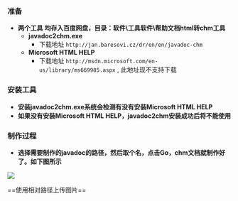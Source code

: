 

### 准备

- **两个工具**        **均存入百度网盘，目录：软件\工具软件\帮助文档html转chm工具**
  - **javadoc2chm.exe**
    - 下载地址  `http://jan.baresovi.cz/dr/en/en/javadoc-chm`
  - **Microsoft HTML HELP**
    - 下载地址  `http://msdn.microsoft.com/en-us/library/ms669985.aspx`  , 此地址现不支持下载



### 安装工具

- **安装javadoc2chm.exe系统会检测有没有安装Microsoft HTML HELP**
- **如果没有安装Microsoft HTML HELP，javadoc2chm安装成功后将不能使用**





### 制作过程

- **选择需要制作的javadoc的路径，然后取个名，点击Go，chm文档就制作好了。如下图所示**

![](E:\Typora\img\html转chm.png)

==使用相对路径上传图片==